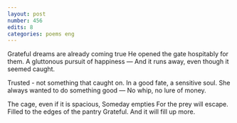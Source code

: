```yaml
---
layout: post
number: 456
edits: 8
categories: poems eng
---
```


Grateful dreams are already coming true
He opened the gate hospitably for them.
A gluttonous pursuit of happiness —
And it runs away, even though it seemed caught.

Trusted - not something that caught on.
In a good fate, a sensitive soul.
She always wanted to do something good —
No whip, no lure of money.

The cage, even if it is spacious,
Someday empties
For the prey will escape.
Filled to the edges of the pantry
Grateful. And it will fill up more.
